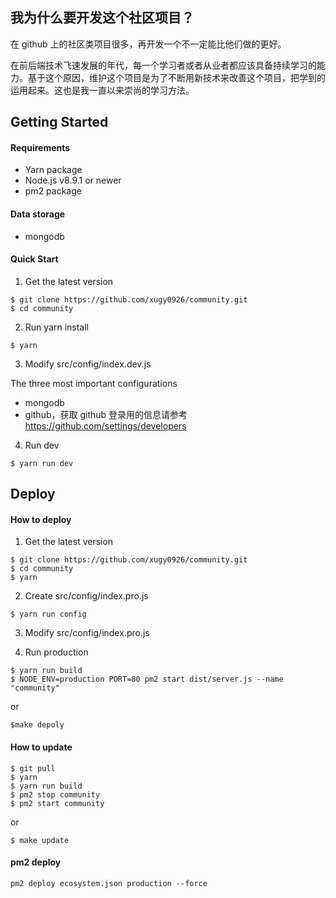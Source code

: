 ## 我为什么要开发这个社区项目？

在 github 上的社区类项目很多，再开发一个不一定能比他们做的更好。

在前后端技术飞速发展的年代，每一个学习者或者从业者都应该具备持续学习的能力。基于这个原因，维护这个项目是为了不断用新技术来改善这个项目，把学到的运用起来。这也是我一直以来崇尚的学习方法。

## Getting Started

#### Requirements

- Yarn package
- Node.js v8.9.1 or newer
- pm2 package

#### Data storage

- mongodb

#### Quick Start

1. Get the latest version

```
$ git clone https://github.com/xugy0926/community.git
$ cd community
```

2. Run yarn install

```
$ yarn
```

3. Modify src/config/index.dev.js

The three most important configurations

- mongodb
- github，获取 github 登录用的信息请参考 https://github.com/settings/developers

4. Run dev

```
$ yarn run dev
```

## Deploy

#### How to deploy

1. Get the latest version

```
$ git clone https://github.com/xugy0926/community.git
$ cd community
$ yarn
```

2. Create src/config/index.pro.js

```
$ yarn run config
```

3. Modify src/config/index.pro.js

4. Run production

```
$ yarn run build
$ NODE_ENV=production PORT=80 pm2 start dist/server.js --name "community"
```

or

```
$make depoly
```

#### How to update

```
$ git pull
$ yarn
$ yarn run build
$ pm2 stop community
$ pm2 start community
```

or

```
$ make update
```

#### pm2 deploy

```
pm2 deploy ecosystem.json production --force
```